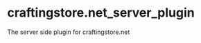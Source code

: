 craftingstore.net_server_plugin
===============================

The server side plugin for craftingstore.net

